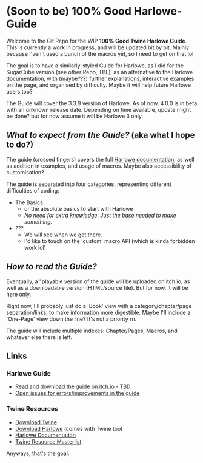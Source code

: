# (Soon to be) 100% Good Harlowe-Guide
Welcome to the Git Repo for the WIP **100% Good Twine Harlowe Guide**.
This is currently a work in progress, and will be updated bit by bit. Mainly because I'ven't used a bunch of the macros yet, so I need to get on that lol

The goal is to have a similarly-styled Guide for Harlowe, as I did for the SugarCube version (see other Repo, TBL), as an alternative to the Harlowe documentation, with (maybe???) further explanations, interactive examples on the page, and organised by difficulty.
Maybe it will help future Harlowe users too?

The Guide will cover the 3.3.9 version of Harlowe. As of now, 4.0.0 is in beta with an unknown release date. 
Depending on time available, update might be done? but for now assume it will be Harlowe 3 only.

## *What to expect from the Guide?* (aka what I hope to do?)
The guide (crossed fingers) covers the full [Harlowe documentation](https://twine2.neocities.org/), as well as addition in examples, and usage of macros. Maybe also accessibility of customisation?

The guide is separated into four categories, representing different difficulties of coding:
* The Basics
    * or the absolute basics to start with Harlowe
    * *No need for extra knowledge. Just the base needed to make something.*
* ???
    * We will see when we get there.
    * I'd like to touch on the 'custom' macro API (which is kinda forbidden work lol)
<!--* The Basics+
    * adding interactivity, and creating a fully rounded IF game
    * *May require a bit of CSS knowledge (formatting rules)*
* Intermediate Mode
    * adding more customisation and complex code
    * *Will probably require some CSS knowledge, and maybe some JavaScript*
* Advanced Use
    * the most complex macros and APIs
    * *Will surely require some JavaScript/jQuery knowledge*
> Note: The Advanced Use includes all the APIs, macros, and methods not covered by the previous categories. This *will* include code requiring very advance knowledge of JavaScript/jQuery to be used properly.-->

## *How to read the Guide?*
Eventually, a "playable version of the guide will be uploaded on itch.io, as well as a downloadable version (HTML/source file). But for now, it will be here only.

Right now, I'll probably just do a 'Book' view with a category/chapter/page separation/links, to make information more digestible. Maybe I'll include a 'One-Page' view down the line? It's not a priority rn.

The guide will include multiple indexes: Chapter/Pages, Macros, and whatever else there is left.

## Links
### Harlowe Guide
* [Read and download the guide on itch.io - TBD](https://manonamora.itch.io/twine-harlowe-guide)
* [Open issues for errors/improvements in the guide](https://github.com/manonamora/Harlowe-Guide/issues)
### Twine Resources
* [Download Twine](http://twinery.org/)
* [Download Harlowe](https://twine2.neocities.org/) (comes with Twine too)
* [Harlowe Documentation](https://twine2.neocities.org/)
* [Twine Resource Masterlist](https://intfiction.org/t/twine-resource-masterlist-wiki/65903)

Anyways, that's the goal.